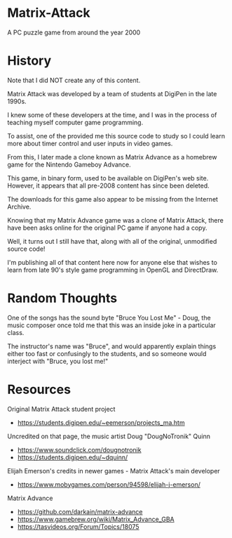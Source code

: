 # Matrix-Attack
A PC puzzle game from around the year 2000




# History

Note that I did NOT create any of this content.

Matrix Attack was developed by a team of students at DigiPen in the late 1990s.

I knew some of these developers at the time, and I was in the process of teaching myself computer game programming.

To assist, one of the provided me this source code to study so I could learn more about timer control and user inputs in video games.

From this, I later made a clone known as Matrix Advance as a homebrew game for the Nintendo Gameboy Advance.

This game, in binary form, used to be available on DigiPen's web site. However, it appears that all pre-2008 content has since been deleted.

The downloads for this game also appear to be missing from the Internet Archive.

Knowing that my Matrix Advance game was a clone of Matrix Attack, there have been asks online for the original PC game if anyone had a copy.

Well, it turns out I still have that, along with all of the original, unmodified source code!

I'm publishing all of that content here now for anyone else that wishes to learn from late 90's style game programming in OpenGL and DirectDraw.




# Random Thoughts

One of the songs has the sound byte "Bruce You Lost Me" - Doug, the music composer once told me that this was an inside joke in a particular class.

The instructor's name was "Bruce", and would apparently explain things either too fast or confusingly to the students, and so someone would interject
with "Bruce, you lost me!"




# Resources

Original Matrix Attack student project
* https://students.digipen.edu/~eemerson/projects_ma.htm

Uncredited on that page, the music artist Doug "DougNoTronik" Quinn
* https://www.soundclick.com/dougnotronik
* https://students.digipen.edu/~dquinn/

Elijah Emerson's credits in newer games - Matrix Attack's main developer
* https://www.mobygames.com/person/94598/elijah-j-emerson/

Matrix Advance
* https://github.com/darkain/matrix-advance
* https://www.gamebrew.org/wiki/Matrix_Advance_GBA
* https://tasvideos.org/Forum/Topics/18075

